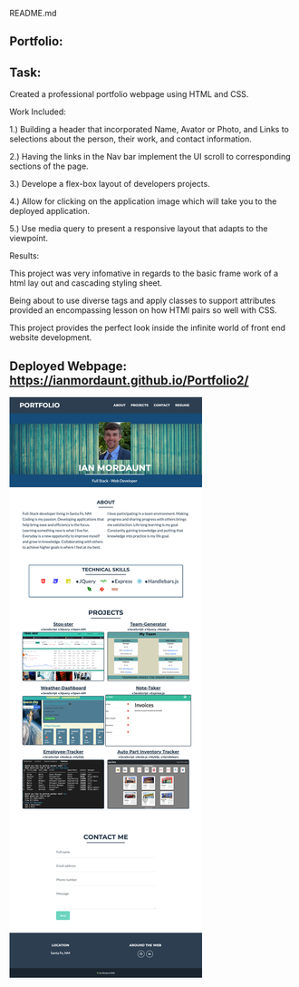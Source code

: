 README.md

## Portfolio: 

## Task: 
  Created a professional portfolio webpage using HTML and CSS.

Work Included:

  1.) Building a header that incorporated Name, Avator or Photo, and Links to selections about the person, their work, and contact information.

  2.) Having the links in the Nav bar implement the UI scroll to corresponding sections of the page.

  3.) Develope a flex-box layout of developers projects.

  4.) Allow for clicking on the application image which will take you to the deployed application. 

  5.) Use media query to present a responsive layout that adapts to the viewpoint. 

Results:

This project was very infomative in regards to the basic frame work of a html lay out and cascading styling sheet.

Being about to use diverse tags and apply classes to support attributes provided an encompassing lesson on how HTMl pairs so well with CSS. 

This project provides the perfect look inside the infinite world of front end website development. 

## Deployed Webpage:  https://ianmordaunt.github.io/Portfolio2/

![Professional Portfolio](https://github.com/IanMordaunt/Portfolio2/blob/main/assets/img/portfolio/Ian-Mordaunt_Portfolio.png)